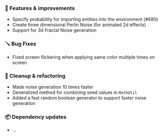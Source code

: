 ### 🚀 Features & improvements

- Specify probability for importing entities into the environment (#680)
- Create three dimensional Perlin Noise (for animated 2d effects)
- Support for 3d Fractal Noise generation

### 🪛 Bug Fixes

- Fixed screen flickering when applying same color multiple times on screen

### 🧽 Cleanup & refactoring

- Made noise generation 10 times faster
- Generalized method for combining seed values in `MathUtil`
- Added a fast random boolean generator to support faster noise generation

### 📦 Dependency updates

- ...